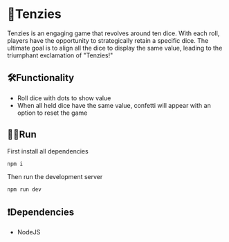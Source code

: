 # 🎲Tenzies

Tenzies is an engaging game that revolves around ten dice. With each roll, players have the opportunity to strategically retain a specific dice. The ultimate goal is to align all the dice to display the same value, leading to the triumphant exclamation of "Tenzies!"

## 🛠Functionality

- Roll dice with dots to show value
- When all held dice have the same value, confetti will appear with an option to reset the game

## 🏃‍♂️Run

First install all dependencies

```bash
npm i
```

Then run the development server

```bash
npm run dev
```

## ❗Dependencies

- NodeJS
